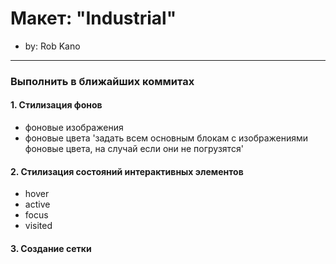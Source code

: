 # Макет: "Industrial"

* by: Rob Kano

---
### Выполнить в ближайших коммитах

#### 1. Стилизация фонов
* фоновые изображения
* фоновые цвета
'задать всем основным блокам с изображениями фоновые цвета, на случай если они не погрузятся'

#### 2. Стилизация состояний интерактивных элементов
* hover
* active
* focus
* visited

#### 3. Создание сетки
